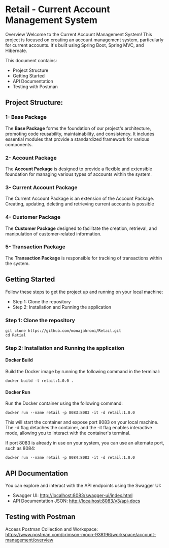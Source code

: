 # Retail - Current Account Management System


Overview
Welcome to the Current Account Management System! 
This project is focused on creating an account management system, 
particularly for current accounts.
It's built using Spring Boot, Spring MVC, and Hibernate.

This document contains:
- Project Structure
- Getting Started
- API Documentation
- Testing with Postman


## Project Structure:

### 1- Base Package
The **Base Package** forms the foundation of our project's architecture, promoting code reusability, maintainability, and consistency. It includes essential modules that provide a standardized framework for various components.
### 2- Account Package
The **Account Package** is designed to provide a flexible and extensible foundation for managing various types of accounts within the system.

### 3- Current Account Package
The Current Account Package is an extension of the Account Package. Creating, updating, deleting and retrieving current accounts is possible 

### 4- Customer Package
The **Customer Package** designed to facilitate the creation, retrieval, and manipulation of customer-related information.

### 5- Transaction Package
The **Transaction Package** is responsible for tracking of transactions within the system. 


## Getting Started
Follow these steps to get the project up and running on your local machine:

- Step 1: Clone the repository
- Step 2: Installation and Running the application



### Step 1: Clone the repository
```shell
git clone https://github.com/monajahromi/Retail.git
cd Retial
```

### Step 2: Installation and Running the application


#### Docker Build
Build the Docker image by running the following command in the terminal:
```shell
docker build -t retail:1.0.0 .
```

#### Docker Run
Run the Docker container using the following command:
```shell
docker run --name retail -p 8083:8083 -it -d retail:1.0.0
```

This will start the container and expose port 8083 on your local machine.
The -d flag detaches the container, and the -it flag enables interactive mode,
allowing you to interact with the container's terminal.

If port 8083 is already in use on your system, you can use an alternate port, such as 8084:
```shell
docker run --name retail -p 8084:8083 -it -d retail:1.0.0
```

## API Documentation
You can explore and interact with the API endpoints using the Swagger UI:


- Swagger UI: [http://localhost:8083/swagger-ui/index.html](http://localhost:8083/swagger-ui/index.html)
- API Documentation JSON: [http://localhost:8083/v3/api-docs](http://localhost:8083/v3/api-docs)


## Testing with Postman

Access Postman Collection and Workspace:
https://www.postman.com/crimson-moon-938196/workspace/account-management/overview